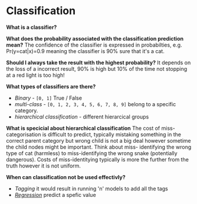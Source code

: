 # Classification

**What is a classifier?**

**What does the probability associated with the classification prediction
mean?**
The confidence of the classifier is expressed in probabilties, e.g.
Pr(y=cat|x)=0.9 meaning the classifier is 90% sure that it's a cat.


**Should I always take the result with the highest probability?**
It depends on the loss of a incorrect result, 90% is high but 10% of the time
not stopping at a red light is too high!

**What types of classifiers are there?**

- *Binary* - `[0, 1]` True / False
- *multi-class* - `[0, 1, 2, 3, 4, 5, 6, 7, 8, 9]` belong to a specific
category.
- *hierarchical classification* - different hierarcical groups

**What is specicial about hierarchical classification**
The cost of miss-categorisation is difficult to predict, typically mistaking
something in the correct parent category but wrong child is not a big deal
however sometime the child nodes might be important. Think about miss-
identifying the wrong type of cat (harmless) to miss-identifying the wrong snake
(potentially dangerous).  Costs of miss-identitying typically is more the
further from the truth however it is not uniform.

**When can classification not be used effectivly?**
- *Tagging* it would result in running 'n' models to add all the tags
- *[Regression](./regression.md)* predict a spefic value
